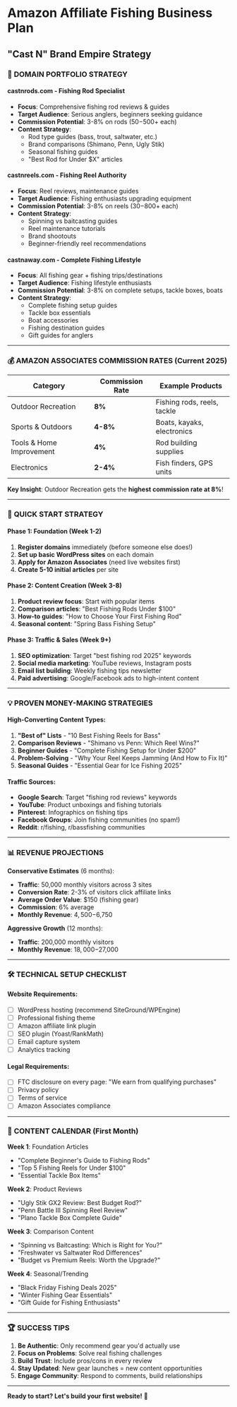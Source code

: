 # Amazon Affiliate Fishing Business Plan
## "Cast N" Brand Empire Strategy

### 🎯 **DOMAIN PORTFOLIO STRATEGY**

#### **castnrods.com** - Fishing Rod Specialist
- **Focus**: Comprehensive fishing rod reviews & guides
- **Target Audience**: Serious anglers, beginners seeking guidance
- **Commission Potential**: 3-8% on rods ($50-$500+ each)
- **Content Strategy**: 
  - Rod type guides (bass, trout, saltwater, etc.)
  - Brand comparisons (Shimano, Penn, Ugly Stik)
  - Seasonal fishing guides
  - "Best Rod for Under $X" articles

#### **castnreels.com** - Fishing Reel Authority  
- **Focus**: Reel reviews, maintenance guides
- **Target Audience**: Fishing enthusiasts upgrading equipment
- **Commission Potential**: 3-8% on reels ($30-$800+ each)
- **Content Strategy**:
  - Spinning vs baitcasting guides
  - Reel maintenance tutorials
  - Brand shootouts
  - Beginner-friendly reel recommendations

#### **castnaway.com** - Complete Fishing Lifestyle
- **Focus**: All fishing gear + fishing trips/destinations
- **Target Audience**: Fishing lifestyle enthusiasts
- **Commission Potential**: 3-8% on complete setups, tackle boxes, boats
- **Content Strategy**:
  - Complete fishing setup guides
  - Tackle box essentials
  - Boat accessories
  - Fishing destination guides
  - Gift guides for anglers

---

### 💰 **AMAZON ASSOCIATES COMMISSION RATES** (Current 2025)

| Category | Commission Rate | Example Products |
|----------|----------------|------------------|
| Outdoor Recreation | **8%** | Fishing rods, reels, tackle |
| Sports & Outdoors | **4-8%** | Boats, kayaks, electronics |
| Tools & Home Improvement | **4%** | Rod building supplies |
| Electronics | **2-4%** | Fish finders, GPS units |

**Key Insight**: Outdoor Recreation gets the **highest commission rate at 8%**!

---

### 🚀 **QUICK START STRATEGY**

#### **Phase 1: Foundation (Week 1-2)**
1. **Register domains** immediately (before someone else does!)
2. **Set up basic WordPress sites** on each domain
3. **Apply for Amazon Associates** (need live websites first)
4. **Create 5-10 initial articles** per site

#### **Phase 2: Content Creation (Week 3-8)**
1. **Product review focus**: Start with popular items
2. **Comparison articles**: "Best Fishing Rods Under $100"
3. **How-to guides**: "How to Choose Your First Fishing Rod"
4. **Seasonal content**: "Spring Bass Fishing Setup"

#### **Phase 3: Traffic & Sales (Week 9+)**
1. **SEO optimization**: Target "best fishing rod 2025" keywords
2. **Social media marketing**: YouTube reviews, Instagram posts
3. **Email list building**: Weekly fishing tips newsletter
4. **Paid advertising**: Google/Facebook ads to high-intent content

---

### 💡 **PROVEN MONEY-MAKING STRATEGIES**

#### **High-Converting Content Types**:
1. **"Best of" Lists** - "10 Best Fishing Reels for Bass"
2. **Comparison Reviews** - "Shimano vs Penn: Which Reel Wins?"  
3. **Beginner Guides** - "Complete Fishing Setup for Under $200"
4. **Problem-Solving** - "Why Your Reel Keeps Jamming (And How to Fix It)"
5. **Seasonal Guides** - "Essential Gear for Ice Fishing 2025"

#### **Traffic Sources**:
- **Google Search**: Target "fishing rod reviews" keywords
- **YouTube**: Product unboxings and fishing tutorials  
- **Pinterest**: Infographics on fishing tips
- **Facebook Groups**: Join fishing communities (no spam!)
- **Reddit**: r/fishing, r/bassfishing communities

---

### 📊 **REVENUE PROJECTIONS**

**Conservative Estimates** (6 months):
- **Traffic**: 50,000 monthly visitors across 3 sites
- **Conversion Rate**: 2-3% of visitors click affiliate links
- **Average Order Value**: $150 (fishing gear)
- **Commission**: 6% average
- **Monthly Revenue**: $4,500-$6,750

**Aggressive Growth** (12 months):
- **Traffic**: 200,000 monthly visitors
- **Monthly Revenue**: $18,000-$27,000

---

### 🛠️ **TECHNICAL SETUP CHECKLIST**

#### **Website Requirements**:
- [ ] WordPress hosting (recommend SiteGround/WPEngine)
- [ ] Professional fishing theme
- [ ] Amazon affiliate link plugin
- [ ] SEO plugin (Yoast/RankMath)
- [ ] Email capture system
- [ ] Analytics tracking

#### **Legal Requirements**:
- [ ] FTC disclosure on every page: "We earn from qualifying purchases"
- [ ] Privacy policy
- [ ] Terms of service
- [ ] Amazon Associates compliance

---

### 🎣 **CONTENT CALENDAR (First Month)**

**Week 1**: Foundation Articles
- "Complete Beginner's Guide to Fishing Rods"
- "Top 5 Fishing Reels for Under $100"
- "Essential Tackle Box Items"

**Week 2**: Product Reviews
- "Ugly Stik GX2 Review: Best Budget Rod?"
- "Penn Battle III Spinning Reel Review"
- "Plano Tackle Box Complete Guide"

**Week 3**: Comparison Content
- "Spinning vs Baitcasting: Which is Right for You?"
- "Freshwater vs Saltwater Rod Differences"
- "Budget vs Premium Reels: Worth the Upgrade?"

**Week 4**: Seasonal/Trending
- "Black Friday Fishing Deals 2025"
- "Winter Fishing Gear Essentials"
- "Gift Guide for Fishing Enthusiasts"

---

### 🏆 **SUCCESS TIPS**

1. **Be Authentic**: Only recommend gear you'd actually use
2. **Focus on Problems**: Solve real fishing challenges
3. **Build Trust**: Include pros/cons in every review
4. **Stay Updated**: New gear launches = new content opportunities
5. **Engage Community**: Respond to comments, build relationships

---

**Ready to start? Let's build your first website!** 🚀